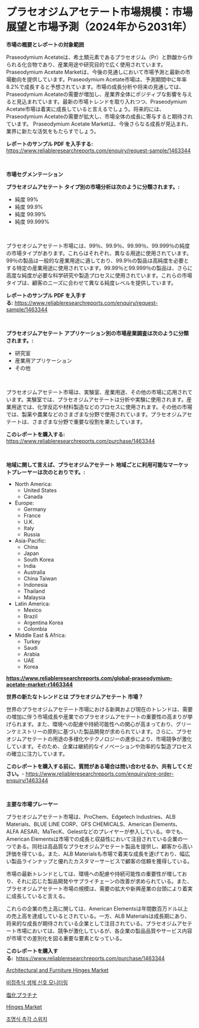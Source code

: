 <p><h1>プラセオジムアセテート市場規模：市場展望と市場予測（2024年から2031年）</h1></p><p><strong>市場の概要とレポートの対象範囲</strong></p>
<p><p>Praseodymium Acetateは、希土類元素であるプラセオジム（Pr）と酢酸から作られる化合物であり、産業用途や研究目的で広く使用されています。Praseodymium Acetate Marketは、今後の見通しにおいて市場予測と最新の市場動向を提供しています。Praseodymium Acetate市場は、予測期間中に年率8.2%で成長すると予想されています。市場の成長分析や将来の見通しでは、Praseodymium Acetateの需要が増加し、産業界全体にポジティブな影響を与えると見込まれています。最新の市場トレンドを取り入れつつ、Praseodymium Acetate市場は着実に成長していると言えるでしょう。将来的には、Praseodymium Acetateの需要が拡大し、市場全体の成長に寄与すると期待されています。 Praseodymium Acetate Marketは、今後さらなる成長が見込まれ、業界に新たな活気をもたらすでしょう。</p></p>
<p><strong>レポートのサンプル PDF を入手する:</strong> <a href="https://www.reliableresearchreports.com/enquiry/request-sample/1463344">https://www.reliableresearchreports.com/enquiry/request-sample/1463344</a></p>
<p>&nbsp;</p>
<p><strong>市場セグメンテーション</strong></p>
<p><strong>プラセオジムアセテート タイプ別の市場分析は次のように分類されます。:</strong></p>
<p><ul><li>純度 99%</li><li>純度 99.9%</li><li>純度 99.99%</li><li>純度 99.999%</li></ul></p>
<p>&nbsp;</p>
<p><p>プラセオジムアセテート市場には、99％、99.9％、99.99％、99.999％の純度の市場タイプがあります。これらはそれぞれ、異なる用途に使用されています。99％の製品は一般的な産業用途に適しており、99.9％の製品は高純度を必要とする特定の産業用途に使用されています。99.99％と99.999％の製品は、さらに高度な純度が必要な科学研究や製造プロセスに使用されています。これらの市場タイプは、顧客のニーズに合わせて異なる純度レベルを提供しています。</p></p>
<p><strong>レポートのサンプル PDF を入手する:</strong>&nbsp;<a href="https://www.reliableresearchreports.com/enquiry/request-sample/1463344">https://www.reliableresearchreports.com/enquiry/request-sample/1463344</a></p>
<p>&nbsp;</p>
<p><strong> プラセオジムアセテート アプリケーション別の市場産業調査は次のように分類されます。:</strong></p>
<p><ul><li>研究室</li><li>産業用アプリケーション</li><li>その他</li></ul></p>
<p>&nbsp;</p>
<p><p>プラセオジムアセテート市場は、実験室、産業用途、その他の市場に応用されています。実験室では、プラセオジムアセテートは分析や実験に使用されます。産業用途では、化学反応や材料製造などのプロセスに使用されます。その他の市場では、製薬や農業などのさまざまな分野で使用されています。プラセオジムアセテートは、さまざまな分野で重要な役割を果たしています。</p></p>
<p><strong>このレポートを購入する:</strong>&nbsp; <a href="https://www.reliableresearchreports.com/purchase/1463344">https://www.reliableresearchreports.com/purchase/1463344</a></p>
<p>&nbsp;</p>
<p><strong>地域に関して言えば、プラセオジムアセテート 地域ごとに利用可能なマーケットプレーヤーは次のとおりです。:</strong></p>
<p><ul>
    <li>
        North America:
        <ul>
            <li>United States</li>
            <li>Canada</li>
        </ul>
    </li>
    <li>
        Europe:
        <ul>
            <li>Germany</li>
            <li>France</li>
            <li>U.K.</li>
            <li>Italy</li>
            <li>Russia</li>
        </ul>
    </li>
    <li>
        Asia-Pacific:
        <ul>
            <li>China</li>
            <li>Japan</li>
            <li>South Korea</li>
            <li>India</li>
            <li>Australia</li>
            <li>China Taiwan</li>
            <li>Indonesia</li>
            <li>Thailand</li>
            <li>Malaysia</li>
        </ul>
    </li>
    <li>
        Latin America:
        <ul>
            <li>Mexico</li>
            <li>Brazil</li>
            <li>Argentina Korea</li>
            <li>Colombia</li>
        </ul>
    </li>
    <li>
        Middle East & Africa:
        <ul>
            <li>Turkey</li>
            <li>Saudi</li>
            <li>Arabia</li>
            <li>UAE</li>
            <li>Korea</li>
        </ul>
    </li>
    </ul></p>
<p><strong><a href="https://www.reliableresearchreports.com/global-praseodymium-acetate-market-r1463344">https://www.reliableresearchreports.com/global-praseodymium-acetate-market-r1463344</a></strong>&nbsp;</p>
<p><strong>世界の新たなトレンドとは プラセオジムアセテート 市場？</strong></p>
<p><p>世界のプラセオジムアセテート市場における新興および現在のトレンドは、需要の増加に伴う市場成長や産業でのプラセオジムアセテートの重要性の高まりが挙げられます。また、環境への配慮や持続可能性への関心が高まっており、グリーンケミストリーの原則に基づいた製品開発が求められています。さらに、プラセオジムアセテートの用途の多様化やテクノロジーの進歩により、市場競争が激化しています。そのため、企業は継続的なイノベーションや効率的な製造プロセスの確立に注力しています。</p></p>
<p><strong>このレポートを購入する前に、質問がある場合は問い合わせるか、共有してください。</strong>- <a href="https://www.reliableresearchreports.com/enquiry/pre-order-enquiry/1463344">https://www.reliableresearchreports.com/enquiry/pre-order-enquiry/1463344</a></p>
<p>&nbsp;</p>
<p><strong>主要な市場プレーヤー</strong></p>
<p><p>プラセオジムアセテート市場は、ProChem、Edgetech Industries、ALB Materials、BLUE LINE CORP、GFS CHEMICALS、American Elements、ALFA AESAR、MaTecK、Gelestなどのプレイヤーが参入している。中でも、American Elementsは市場での成長と収益性において注目されている企業の一つである。同社は高品質なプラセオジムアセテート製品を提供し、顧客から高い評価を得ている。また、ALB Materialsも市場で着実な成長を遂げており、幅広い製品ラインナップと優れたカスタマーサービスで顧客の信頼を獲得している。</p><p>市場の最新トレンドとしては、環境への配慮や持続可能性の重要性が増しており、それに応じた製品開発やサプライチェーンの改善が求められている。また、プラセオジムアセテート市場の規模は、需要の拡大や新興産業の台頭により着実に成長していると言える。</p><p>これらの企業の売上高に関しては、American Elementsは年間数百万ドル以上の売上高を達成しているとされている。一方、ALB Materialsは成長期にあり、将来的な成長が期待されている企業として注目されている。プラセオジムアセテート市場においては、競争が激化しているが、各企業の製品品質やサービス内容が市場での差別化を図る重要な要素となっている。</p></p>
<p><strong>このレポートを購入する:</strong>&nbsp;&nbsp;<a href="https://www.reliableresearchreports.com/purchase/1463344">https://www.reliableresearchreports.com/purchase/1463344</a></p>
<p><p><a href="https://www.linkedin.com/pulse/architectural-furniture-hinges-market-outlook-industry-1hlgf?trackingId=EpaUom7MVbL0zruJKWzbgA%3D%3D">Architectural and Furniture Hinges Market</a></p><p><a href="https://github.com/Elenrrera7685/Market-Research-Report-List-1/blob/main/664150528409.md">비접촉식 생체 신호 모니터링</a></p><p><a href="https://github.com/ReyesKohler20231/Market-Research-Report-List-1/blob/main/535749331007.md">塩化プラチナ</a></p><p><a href="https://github.com/Whitneyboyettebo9kiw7yr13/Market-Research-Report-List-2/blob/main/hinges-market.md">Hinges Market</a></p><p><a href="https://github.com/sammyUltyylrich9067856/Market-Research-Report-List-1/blob/main/779321728410.md">조명식 촉각 스위치</a></p></p>